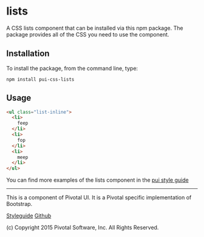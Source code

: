 # lists

A CSS lists component that can be installed via this npm package. The package provides all of the
CSS you need to use the component.

## Installation

To install the package, from the command line, type:

```
npm install pui-css-lists
```

## Usage

```html
<ul class="list-inline">
  <li>
    feep
  </li>
  <li>
    fop
  </li>
  <li>
    meep
  </li>
</ul>
```

You can find more examples of the lists component in the [pui style guide](http://styleguide.pivotal.io/elements.html#lists)
  
*****************************************

This is a component of Pivotal UI. It is a Pivotal specific implementation of Bootstrap.

[Styleguide](http://styleguide.pivotal.io)
[Github](https://github.com/pivotal-cf/pivotal-ui)

(c) Copyright 2015 Pivotal Software, Inc. All Rights Reserved.
